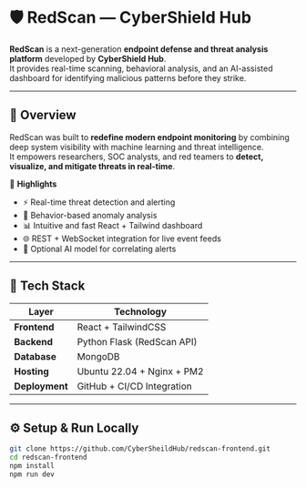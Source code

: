 # 🛡️ RedScan — CyberShield Hub

**RedScan** is a next-generation **endpoint defense and threat analysis platform** developed by **CyberShield Hub**.  
It provides real-time scanning, behavioral analysis, and an AI-assisted dashboard for identifying malicious patterns before they strike.

---

## 🚀 Overview

RedScan was built to **redefine modern endpoint monitoring** by combining deep system visibility with machine learning and threat intelligence.  
It empowers researchers, SOC analysts, and red teamers to **detect, visualize, and mitigate threats in real-time**.

🧠 **Highlights**
- ⚡ Real-time threat detection and alerting  
- 🧩 Behavior-based anomaly analysis  
- 📊 Intuitive and fast React + Tailwind dashboard  
- 🌐 REST + WebSocket integration for live event feeds  
- 🧠 Optional AI model for correlating alerts  

---

## 🧩 Tech Stack

| Layer | Technology |
|-------|-------------|
| **Frontend** | React + TailwindCSS |
| **Backend** | Python Flask (RedScan API) |
| **Database** | MongoDB |
| **Hosting** | Ubuntu 22.04 + Nginx + PM2 |
| **Deployment** | GitHub + CI/CD Integration |

---

## ⚙️ Setup & Run Locally

```bash
git clone https://github.com/CyberSheildHub/redscan-frontend.git
cd redscan-frontend
npm install
npm run dev

